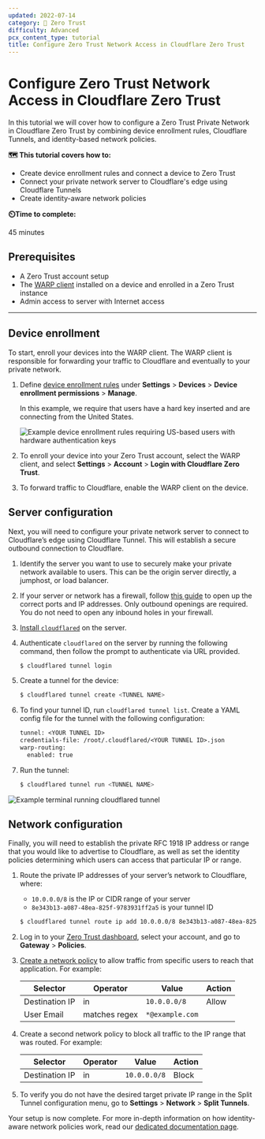 ```yaml
---
updated: 2022-07-14
category: 🔐 Zero Trust
difficulty: Advanced
pcx_content_type: tutorial
title: Configure Zero Trust Network Access in Cloudflare Zero Trust
---
```


# Configure Zero Trust Network Access in Cloudflare Zero Trust

In this tutorial we will cover how to configure a Zero Trust Private Network in Cloudflare Zero Trust by combining device enrollment rules, Cloudflare Tunnels, and identity-based network policies.

**🗺️ This tutorial covers how to:**

- Create device enrollment rules and connect a device to Zero Trust
- Connect your private network server to Cloudflare's edge using Cloudflare Tunnels
- Create identity-aware network policies

**⏲️Time to complete:**

45 minutes

## Prerequisites

- A Zero Trust account setup
- The [WARP client](/cloudflare-one/connections/connect-devices/warp/) installed on a device and enrolled in a Zero Trust instance
- Admin access to server with Internet access

---

## Device enrollment

To start, enroll your devices into the WARP client. The WARP client is responsible for forwarding your traffic to Cloudflare and eventually to your private network.

1. Define [device enrollment rules](/cloudflare-one/connections/connect-devices/warp/warp-settings/#manage-device-enrollment) under **Settings** > **Devices** > **Device enrollment permissions** > **Manage**.

    In this example, we require that users have a hard key inserted and are connecting from the United States.

    ![Example device enrollment rules requiring US-based users with hardware authentication keys](/cloudflare-one/static/zero-trust-security/ztna/device-enrollment-rules.png)

2. To enroll your device into your Zero Trust account, select the WARP client, and select **Settings** > **Account** > **Login with Cloudflare Zero Trust**.

3. To forward traffic to Cloudflare, enable the WARP client on the device.

## Server configuration

Next, you will need to configure your private network server to connect to Cloudflare’s edge using Cloudflare Tunnel. This will establish a secure outbound connection to Cloudflare.

1. Identify the server you want to use to securely make your private network available to users. This can be the origin server directly, a jumphost, or load balancer.

2. If your server or network has a firewall, follow [this guide](/cloudflare-one/connections/connect-devices/warp/deployment/firewall/) to open up the correct ports and IP addresses. Only outbound openings are required. You do not need to open any inbound holes in your firewall.

3. [Install `cloudflared`](/cloudflare-one/connections/connect-apps/install-and-setup/installation/) on the server.

4. Authenticate `cloudflared` on the server by running the following command, then follow the prompt to authenticate via URL provided.

    ```sh
    $ cloudflared tunnel login
    ```

5. Create a tunnel for the device:

    ```sh
    $ cloudflared tunnel create <TUNNEL NAME>
    ```

6. To find your tunnel ID, run `cloudflared tunnel list`. Create a YAML config file for the tunnel with the following configuration:

    ```txt
    tunnel: <YOUR TUNNEL ID>
    credentials-file: /root/.cloudflared/<YOUR TUNNEL ID>.json
    warp-routing:
      enabled: true
    ```

7. Run the tunnel:

    ```sh
    $ cloudflared tunnel run <TUNNEL NAME>
    ```

![Example terminal running cloudflared tunnel](/cloudflare-one/static/zero-trust-security/ztna/run-tunnel.png)

## Network configuration

Finally, you will need to establish the private RFC 1918 IP address or range that you would like to advertise to Cloudflare, as well as set the identity policies determining which users can access that particular IP or range.

1. Route the private IP addresses of your server’s network to Cloudflare, where:

    - `10.0.0.0/8` is the IP or CIDR range of your server
    - `8e343b13-a087-48ea-825f-9783931ff2a5` is your tunnel ID

    ```sh
    $ cloudflared tunnel route ip add 10.0.0.0/8 8e343b13-a087-48ea-825f-9783931ff2a5
    ```

2. Log in to your [Zero Trust dashboard](https://dash.teams.cloudflare.com/), select your account, and go to **Gateway** > **Policies**.

3. [Create a network policy](/cloudflare-one/policies/filtering/network-policies/) to allow traffic from specific users to reach that application. For example:

    | Selector       | Operator      | Value           | Action |
    |----------------|---------------|-----------------|--------|
    | Destination IP | in            | `10.0.0.0/8`    | Allow  |
    | User Email     | matches regex | `*@example.com` |        |

4. Create a second network policy to block all traffic to the IP range that was routed. For example:

    | Selector       | Operator      | Value           | Action |
    |----------------|---------------|-----------------|--------|
    | Destination IP | in            | `10.0.0.0/8`    | Block  |

5. To verify you do not have the desired target private IP range in the Split Tunnel configuration menu, go to **Settings** > **Network** > **Split Tunnels**.

Your setup is now complete. For more in-depth information on how identity-aware network policies work, read our [dedicated documentation page](/cloudflare-one/policies/filtering/network-policies/).
